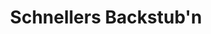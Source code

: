 ---
title: "Schnellers Backstub'n"
url: /eichstaett/schnellers-backstubn-weissenburger-strasse/
shop: Bäckerei
---